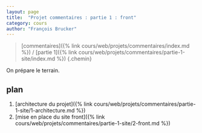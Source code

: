 ```yaml
---
layout: page
title:  "Projet commentaires : partie 1 : front"
category: cours
author: "François Brucker"
---
```


> [commentaires]({% link cours/web/projets/commentaires/index.md %}) / [partie 1]({% link cours/web/projets/commentaires/partie-1-site/index.md %})
{.chemin}

On prépare le terrain.

## plan

1. [architecture du projet]({% link cours/web/projets/commentaires/partie-1-site/1-architecture.md %})
2. [mise en place du site front]({% link cours/web/projets/commentaires/partie-1-site/2-front.md %})
